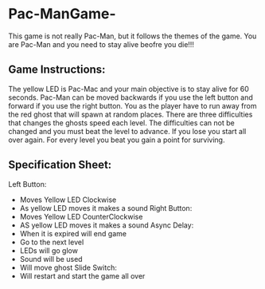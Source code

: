 # Pac-ManGame-
This game is not really Pac-Man, but it follows the themes of the game. You are Pac-Man and you need to stay alive beofre you die!!!

## Game Instructions:
The yellow LED is Pac-Mac and your main objective is to stay alive for 60 seconds.
Pac-Man can be moved backwards if you use the left button and forward if you use the right button.
You as the player have to run away from the red ghost that will spawn at random places.
There are three difficulties that changes the ghosts speed each level.
The difficulties can not be changed and you must beat the level to advance.
If you lose you start all over again.
For every level you beat you gain a point for surviving.

## Specification Sheet:
Left Button:
  - Moves Yellow LED Clockwise 
  - As yellow LED moves it makes a sound
Right Button:
  - Moves Yellow LED CounterClockwise
  - AS yellow LED moves it makes a sound
Async Delay:
  - When it is expired will end game
  - Go to the next level
  - LEDs will go glow
  - Sound will be used
  - Will move ghost
Slide Switch:
  - Will restart and start the game all over
